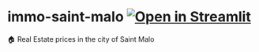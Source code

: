 # immo-saint-malo [![Open in Streamlit](https://static.streamlit.io/badges/streamlit_badge_black_white.svg)](https://share.streamlit.io/slevin48/immo-saint-malo/main) 
🏠 Real Estate prices in the city of Saint Malo
